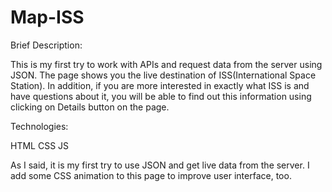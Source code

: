 # Map-ISS

Brief Description:

This is my first try to work with APIs and request data from the server using JSON. The page shows you the live destination of ISS(International Space Station).
In addition, if you are more interested in exactly what ISS is and have questions about it, you will be able to find out this information using clicking on Details
button on the page.

Technologies:

HTML
CSS
JS

As I said, it is my first try to use JSON and get live data from the server. I add some CSS animation to this page to improve user interface, too. 
